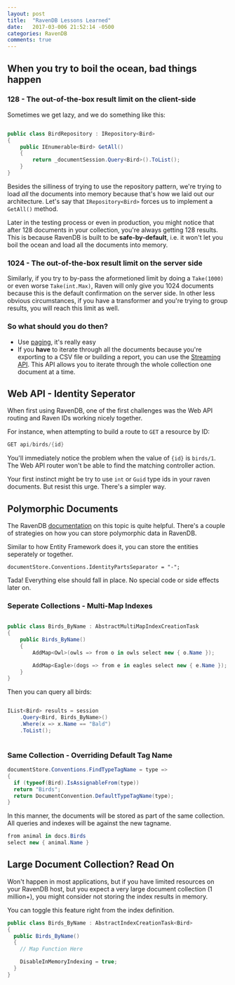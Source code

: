 ```yaml
---
layout: post
title:  "RavenDB Lessons Learned"
date:   2017-03-006 21:52:14 -0500
categories: RavenDB
comments: true
---
```



## When you try to boil the ocean, bad things happen

### 128 - The out-of-the-box result limit on the client-side

Sometimes we get lazy, and we do something like this:

``` csharp

public class BirdRepository : IRepository<Bird>
{
	public IEnumerable<Bird> GetAll()
    {
    	return _documentSession.Query<Bird>().ToList();
    }
}

```

Besides the silliness of trying to use the repository pattern, we're trying to load *all* the documents into memory because that's how we laid out our architecture. Let's say that `IRepository<Bird>` forces us to implement a `GetAll()` method. 

Later in the testing process or even in production, you might notice that after 128 documents in your collection, you're always getting 128 results. This is because RavenDB is built to be **safe-by-default**, i.e. it won't let you boil the ocean and load all the documents into memory.

### 1024 - The out-of-the-box result limit on the server side

Similarly, if you try to by-pass the aformetioned limit by doing a `Take(1000)` or even worse `Take(int.Max)`, Raven will only give you 1024 documents because this is the default confirmation on the server side. 
In other less obvious circumstances, if you have a transformer and you're trying to group results, you will reach this limit as well.

### So what should you do then?

- Use [paging](https://ravendb.net/docs/article-page/3.5/csharp/indexes/querying/paging), it's really easy
- If you **have** to iterate through all the documents because you're exporting to a CSV file or building a report, you can use the [Streaming API](https://ravendb.net/docs/article-page/3.5/csharp/client-api/session/querying/how-to-stream-query-results). This API allows you to iterate through the whole collection one document at a time. 


## Web API - Identity Seperator

When first using RavenDB, one of the first challenges was the Web API routing and Raven IDs working nicely together.

For instance, when attempting to build a route to `GET` a resource by ID:

``` csharp
GET api/birds/{id}
```

You'll immediately notice the problem when the value of `{id}` is `birds/1`. The Web API router won't be able to find the matching controller action.

Your first instinct might be try to use `int` or `Guid` type ids in your raven documents. But resist this urge. There's a simpler way.



## Polymorphic Documents

The RavenDB [documentation](https://ravendb.net/docs/article-page/3.5/csharp/indexes/indexing-polymorphic-data) on this topic is quite helpful. There's a couple of strategies on how you can store polymorphic data in RavenDB.

Similar to how Entity Framework does it, you can store the entities seperately or together. 

```
documentStore.Conventions.IdentityPartsSeparator = "-";
```

Tada! Everything else should fall in place. No special code or side effects later on.

### Seperate Collections - Multi-Map Indexes


``` csharp

public class Birds_ByName : AbstractMultiMapIndexCreationTask
{
	public Birds_ByName()
	{
		AddMap<Owl>(owls => from o in owls select new { o.Name });

		AddMap<Eagle>(dogs => from e in eagles select new { e.Name });
	}
}

```

Then you can query all birds:

``` csharp

IList<Bird> results = session
	.Query<Bird, Birds_ByName>()
	.Where(x => x.Name == "Bald")
	.ToList();
    
```

### Same Collection - Overriding Default Tag Name

``` csharp
documentStore.Conventions.FindTypeTagName = type =>
{
  if (typeof(Bird).IsAssignableFrom(type))
  return "Birds";
  return DocumentConvention.DefaultTypeTagName(type);
}
```
In this manner, the documents will be stored as part of the same
collection. All queries and indexes will be against the new tagname. 

``` csharp
from animal in docs.Birds
select new { animal.Name }
``` 

## Large Document Collection? Read On

Won't happen in most applications, but if you have limited resources on your RavenDB host, but you expect a very large document collection (1 million+), you might consider not storing the index results in memory. 

You can toggle this feature right from the index definition.

``` csharp
public class Birds_ByName : AbstractIndexCreationTask<Bird>
{
  public Birds_ByName()
  {
    // Map Function Here

    DisableInMemoryIndexing = true;
  }
}
```